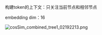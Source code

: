 构建token的上下文：只关注当前节点和相邻节点

embedding dim：16

![cosSim_combined_tree1_02192213.png](..%2F..%2Fvisualization%2FcosSim_combined_tree1_02192213.png)